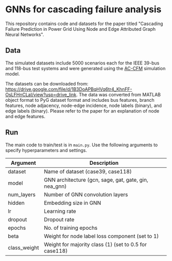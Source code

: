 # GNNs for cascading failure analysis
This repository contains code and datasets for the paper titled "Cascading Failure Prediction in Power Grid Using Node and Edge Attributed Graph Neural Networks".

## Data
The simulated datasets include 5000 scenarios each for the IEEE 39-bus and 118-bus test systems and were generated using the [AC-CFM](https://github.com/mnoebels/AC-CFM) simulation model.

The datasets can be downloaded from: https://drive.google.com/file/d/1B3DoAPBqHVq6tr4_KhnFF-OsLFHnCLaI/view?usp=drive_link. The data was converted from MATLAB object format to PyG dataset format and includes bus features, branch features, node adjacency, node-edge incidence, node labels (binary), and edge labels (binary). Please refer to the paper for an explanation of node and edge features.

## Run
The main code to train/test is in `main.py`.
Use the following arguments to specify hyperparameters and settings.

| Argument      | Description             |
|---------------|-------------------------|
| dataset		    | Name of dataset (case39, case118)|
| model			    | GNN architecture (gcn, sage, gat, gate, gin, nea_gnn) |
| num_layers    | Number of GNN convolution layers |
| hidden        | Embedding size in GNN |
| lr            | Learning rate |
| dropout       | Dropout rate |
| epochs        | No. of training epochs |
| beta          | Weight for node label loss component (set to 1) |
| class_weight  | Weight for majority class (1) (set to 0.5 for case118) |
